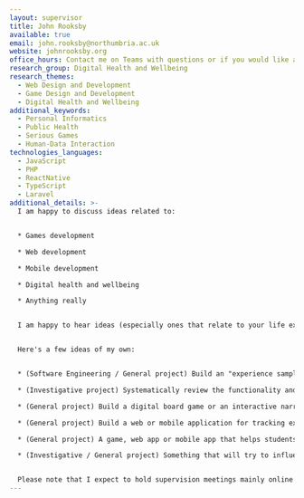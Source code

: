 ```yaml
---
layout: supervisor
title: John Rooksby
available: true
email: john.rooksby@northumbria.ac.uk
website: johnrooksby.org
office_hours: Contact me on Teams with questions or if you would like a quick chat
research_group: Digital Health and Wellbeing
research_themes:
  - Web Design and Development
  - Game Design and Development
  - Digital Health and Wellbeing
additional_keywords:
  - Personal Informatics
  - Public Health
  - Serious Games
  - Human-Data Interaction
technologies_languages:
  - JavaScript
  - PHP
  - ReactNative
  - TypeScript
  - Laravel
additional_details: >-
  I am happy to discuss ideas related to:


  * Games development

  * Web development

  * Mobile development 

  * Digital health and wellbeing

  * Anything really


  I am happy to hear ideas (especially ones that relate to your life experiences, hobbies, passions, outside interests, industry experience, big ideas, strange dreams, etc). 


  Here's a few ideas of my own:


  * (Software Engineering / General project) Build an "experience sampling" application that will capture information about what someone is doing or thinking at random times of day.

  * (Investigative project) Systematically review the functionality and usability of mobile applications for managing addiction or a chronic condition. 

  * (General project) Build a digital board game or an interactive narrative for learning about an historical event or a specific aspect of the natural world. 

  * (General project) Build a web or mobile application for tracking expenditure, food, or productivity. You might think about building upon behaviour change techniques or using intervention design methods.  

  * (General project) A game, web app or mobile app that helps students practice mindfulness techniques or improve their mood.

  * (Investigative / General project) Something that will try to influence your dreams (for 'use' before you sleep or when you are asleep). 


  Please note that I expect to hold supervision meetings mainly online (using MS Teams) this year - which I thought worked very well last year. If face-to-face chats are important to you I might not be your best choice.
---
```

